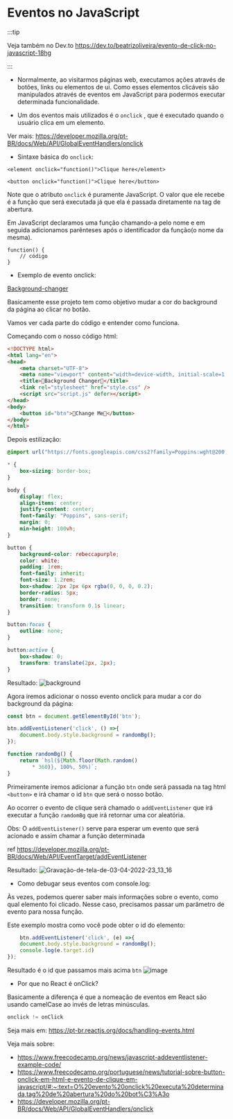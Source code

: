 # Eventos no JavaScript

:::tip

Veja também no Dev.to https://dev.to/beatrizoliveira/evento-de-click-no-javascript-18hg

:::

- Normalmente, ao visitarmos páginas web, executamos ações através de botões, links ou elementos de ui. Como esses elementos clicáveis são manipulados através de eventos em JavaScript para podermos executar determinada funcionalidade.

- Um dos eventos mais utilizados é o `onclick` , que é executado quando o usuário clica em um elemento.

Ver mais: https://developer.mozilla.org/pt-BR/docs/Web/API/GlobalEventHandlers/onclick

- Sintaxe básica do `onclick`:

```
<element onclick="function()">Clique here</element>
```

```
<button onclick="function()">Clique here</button>
```

Note que o atributo `onclick` é puramente JavaScript. O valor que ele recebe é a função que será executada já que ela é passada diretamente na tag de abertura.

Em JavaScript declaramos uma função chamando-a pelo nome e em seguida adicionamos parênteses após o identificador da função(o nome da mesma).

```
function() {
    // código
}
```

- Exemplo de evento onclick:

[Background-changer](https://github.com/biantris/10-PROJECTS-1-HOUR/blob/master/background-changer/script.js)

Basicamente esse projeto tem como objetivo mudar a cor do background da página ao clicar no botão.

Vamos ver cada parte do código e entender como funciona.

Começando com o nosso código html:

```html
<!DOCTYPE html>
<html lang="en">
<head>
    <meta charset="UTF-8">
    <meta name="viewport" content="width=device-width, initial-scale=1.0">
    <title>🎨Background Changer🎨</title>
    <link rel="stylesheet" href="style.css" />
    <script src="script.js" defer></script>
</head>
<body>
    <button id="btn">🌈Change Me🌈</button>
</body>
</html>
```

Depois estilização:
```css
@import url("https://fonts.googleapis.com/css2?family=Poppins:wght@200;400;600&display=swap");

* {
    box-sizing: border-box;
}

body {
    display: flex;
    align-items: center;
    justify-content: center;
    font-family: "Poppins", sans-serif;
    margin: 0;
    min-height: 100vh;
}

button {
    background-color: rebeccapurple;
    color: white;
    padding: 1rem;
    font-family: inherit;
    font-size: 1.2rem;
    box-shadow: 2px 2px 6px rgba(0, 0, 0, 0.2);
    border-radius: 5px;
    border: none;
    transition: transform 0.1s linear;
}

button:focus {
    outline: none;
}

button:active {
    box-shadow: 0;
    transform: translate(2px, 2px);
}
```
Resultado:
![background](https://user-images.githubusercontent.com/65451957/161579487-15b86308-99f2-4891-81d9-953f5a505de8.png)

Agora iremos adicionar o nosso evento onclick para mudar a cor do background da página:

```js
const btn = document.getElementById('btn');

btn.addEventListener('click', () =>{
    document.body.style.background = randomBg();
});

function randomBg() {
    return `hsl(${Math.floor(Math.random()
        * 360)}, 100%, 50%)`;
}
```

Primeiramente iremos adicionar a função `btn` onde será passada na tag html `<button>` e irá chamar o id `btn` que será o nosso botão.

Ao ocorrer o evento de clique será chamado o `addEventListener` que irá executar a função `ramdomBg` que irá retornar uma cor aleatória.

Obs: O `addEventListener()` serve para esperar um evento que será acionado e assim chamar a função determinada

ref https://developer.mozilla.org/pt-BR/docs/Web/API/EventTarget/addEventListener 
    
Resultado:
![Gravação-de-tela-de-03-04-2022-23_13_16](https://user-images.githubusercontent.com/65451957/161579581-734054f0-074e-4e36-a1df-980fac2e2c7e.gif)
    
- Como debugar seus eventos com console.log:

Às vezes, podemos querer saber mais informações sobre o evento, como qual elemento foi clicado. Nesse caso, precisamos passar um parâmetro de evento para nossa função.

Este exemplo mostra como você pode obter o id do elemento:

```js
    btn.addEventListener('click', (e) =>{
    document.body.style.background = randomBg();
    console.log(e.target.id)
});
```
Resultado é o id que passamos mais acima `btn`
![image](https://user-images.githubusercontent.com/65451957/161584791-57e5ec7b-73bc-4baf-9c1a-79f230ae0f87.png)

- Por que no React é onClick?

Basicamente a diferença é que a nomeação de eventos em React são usando camelCase ao invés de letras minúsculas.

```js
onclick != onClick
```
Seja mais em: https://pt-br.reactjs.org/docs/handling-events.html

Veja mais sobre:
- https://www.freecodecamp.org/news/javascript-addeventlistener-example-code/
- https://www.freecodecamp.org/portuguese/news/tutorial-sobre-button-onclick-em-html-e-evento-de-clique-em-javascript/#:~:text=O%20evento%20onclick%20executa%20determinada,tag%20de%20abertura%20do%20bot%C3%A3o
- https://developer.mozilla.org/pt-BR/docs/Web/API/GlobalEventHandlers/onclick
